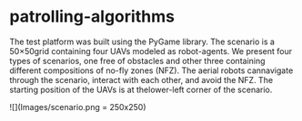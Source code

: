 # patrolling-algorithms




The test platform was built using the PyGame library. The scenario is a 50×50grid containing four UAVs modeled as robot-agents. We present four types of scenarios, one free of obstacles and other three containing different compositions of no-fly zones  (NFZ). The aerial robots cannavigate through the scenario, interact with each other, and avoid the NFZ. The starting position of the UAVs is at thelower-left corner of the scenario.   

![](Images/scenario.png = 250x250)
